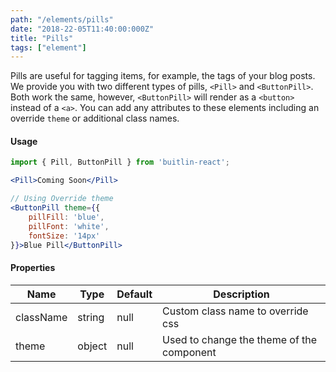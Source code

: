 ```yaml
---
path: "/elements/pills"
date: "2018-22-05T11:40:00:000Z"
title: "Pills"
tags: ["element"]
---
```


Pills are useful for tagging items, for example, the tags of your blog posts. We provide you with two different types of pills, `<Pill>` and `<ButtonPill>`. Both work the same, however, `<ButtonPill>` will render as a `<button>` instead of a `<a>`. You can add any attributes to these elements including an override `theme` or additional class names.

#### Usage
```jsx
import { Pill, ButtonPill } from 'buitlin-react';

<Pill>Coming Soon</Pill>

// Using Override theme
<ButtonPill theme={{
    pillFill: 'blue',
    pillFont: 'white',
    fontSize: '14px'
}}>Blue Pill</ButtonPill>
```

#### Properties
| Name      | Type    | Default    | Description                                |
| --------  | ------- | ---------- | ------------------------------------------ |
| className | string  | null       | Custom class name to override css          |
| theme     | object  | null       | Used to change the theme of the component  |